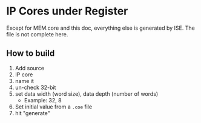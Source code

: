 # IP Cores under Register

Except for MEM.core and this doc, everything else is generated by ISE. The file is not complete here.

## How to build

1. Add source
1. IP core
1. name it
1. un-check 32-bit
1. set data width (word size), data depth (number of words)
    - Example: 32, 8
1. Set initial value from a `.coe` file
1. hit "generate"
